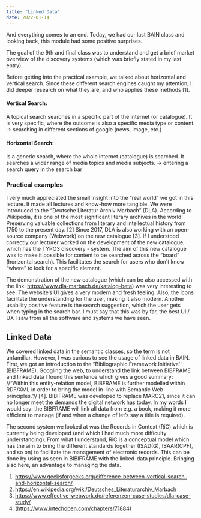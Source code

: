 ```yaml
---
title: "Linked Data"
date: 2022-01-14
---
```

And everything comes to an end. Today, we had our last BAIN class and looking back, this module had some positive surprises. 

The goal of the 9th and final class was to understand and get a brief market overview of the discovery systems (which was briefly stated in my last entry). 

Before getting into the practical example, we talked about horizontal and vertical search. Since these different search engines caught my attention, I did deeper research on what they are, and who applies these methods [1]. 

#### Vertical Search:
A topical search searches in a specific part of the internet (or catalogue). It is very specific, where the outcome is also a specific media type or content. 
→ searching in different sections of google (news, image, etc.) 

#### Horizontal Search: 
Is a generic search, where the whole internet (catalogue) is searched. It searches a wider range of media topics and media subjects. 
→ entering a search query in the search bar 


### Practical examples

I very much appreciated the small insight into the “real world” we got in this lecture. It made all lectures and know-how more tangible. We were introduced to the “Deutsche Literatur Archiv Marbach” (DLA). According to Wikipedia, it is one of the most significant literary archives in the world! Preserving valuable collections from literary and intellectual history from 1750 to the present day. [2] Since 2017, DLA is also working with an open-source company (Webwork) on the new catalogue [3]. 
If I understood correctly our lecturer worked on the development of the new catalogue, which has the TYPO3 discovery - system. The aim of this new catalogue was to make it possible for content to be searched across the “board” (horizontal search). This facilitates the search for users who don't know “where” to look for a specific element. 

The demonstration of the new catalogue (which can be also accessed with the link: https://www.dla-marbach.de/katalog-beta) was very interesting to see. The website’s UI gives a very modern and fresh feeling. Also, the icons facilitate the understanding for the user, making it also modern. Another usability positive feature is the search suggestion, which the user gets when typing in the search bar. I must say that this was by far, the best UI / UX I saw from all the software and systems we have seen. 

## Linked Data

We covered linked data in the semantic classes, so the term is not unfamiliar. However, I was curious to see the usage of linked data in BAIN. First, we got an introduction to the “Bibliographic Framework Initiative'' (BIBFRAME). Googling the web, to understand the link between BIBFRAME and linked data I found this sentence which gives a good summary: //“Within this entity-relation model, BIBFRAME is further modelled within RDF/XML in order to bring the model in-line with Semantic Web principles.”// [4]. BIBIFRAME was developed to replace MARC21, since it can no longer meet the demands the digital network has today. In my words I would say: the BIBFRAME will link all data from e.g. a book, making it more efficient to manage (if and when a change of let’s say a title is required). 

The second system we looked at was the Records in Context (RiC) which is currently being developed (and which I had much more difficulty understanding). From what I understand, RiC is a conceptual model which has the aim to bring the different standards together (ISAD(G), ISAAR(CPF), and so on) to facilitate the management of electronic records. This can be done by using as seen in BIBIFRAME with the linked-data principle. Bringing also here, an advantage to managing the data. 

1. https://www.geeksforgeeks.org/difference-between-vertical-search-and-horizontal-search/
2. https://en.wikipedia.org/wiki/Deutsches_Literaturarchiv_Marbach
3. https://www.effective-webwork.de/referenzen-case-studies/dla-case-study/
4. (https://www.intechopen.com/chapters/71884)




